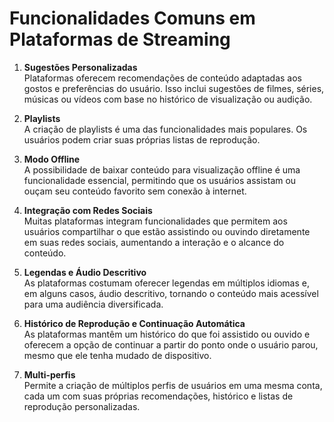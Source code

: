 # Funcionalidades Comuns em Plataformas de Streaming

1. **Sugestões Personalizadas**  
   Plataformas oferecem recomendações de conteúdo adaptadas aos gostos e preferências do usuário. Isso inclui sugestões de filmes, séries, músicas ou vídeos com base no histórico de visualização ou audição.

2. **Playlists**  
   A criação de playlists é uma das funcionalidades mais populares. Os usuários podem criar suas próprias listas de reprodução.

3. **Modo Offline**  
   A possibilidade de baixar conteúdo para visualização offline é uma funcionalidade essencial, permitindo que os usuários assistam ou ouçam seu conteúdo favorito sem conexão à internet.

4. **Integração com Redes Sociais**  
   Muitas plataformas integram funcionalidades que permitem aos usuários compartilhar o que estão assistindo ou ouvindo diretamente em suas redes sociais, aumentando a interação e o alcance do conteúdo.

5. **Legendas e Áudio Descritivo**  
   As plataformas costumam oferecer legendas em múltiplos idiomas e, em alguns casos, áudio descritivo, tornando o conteúdo mais acessível para uma audiência diversificada.

6. **Histórico de Reprodução e Continuação Automática**  
   As plataformas mantêm um histórico do que foi assistido ou ouvido e oferecem a opção de continuar a partir do ponto onde o usuário parou, mesmo que ele tenha mudado de dispositivo.

7. **Multi-perfis**  
   Permite a criação de múltiplos perfis de usuários em uma mesma conta, cada um com suas próprias recomendações, histórico e listas de reprodução personalizadas.
